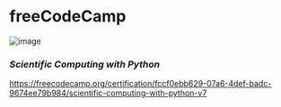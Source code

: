 # freeCodeCamp
![image](https://github.com/atharvaagiwal2/freeCodeCamp-solution/assets/130425572/a2404eda-8642-4ec3-b1a4-116d4ed727d4)

### *Scientific Computing with Python*
https://freecodecamp.org/certification/fccf0ebb629-07a6-4def-badc-9674ee79b984/scientific-computing-with-python-v7
